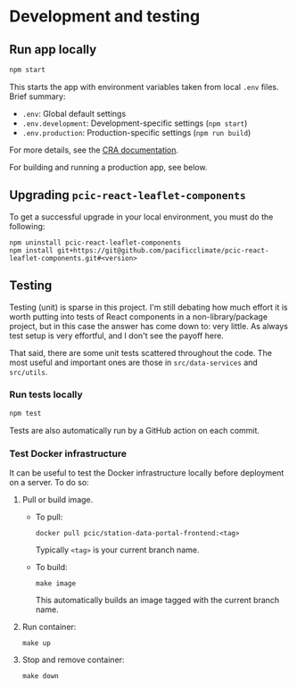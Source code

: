 # Development and testing

## Run app locally

```bash
npm start
```

This starts the app with environment variables taken from local `.env` 
files. Brief summary:

* `.env`: Global default settings
* `.env.development`: Development-specific settings (`npm start`)
* `.env.production`: Production-specific settings (`npm run build`)

For more details, see the
[CRA documentation](https://facebook.github.io/create-react-app/docs/adding-custom-environment-variables).


For building and running a production app, see below.

## Upgrading `pcic-react-leaflet-components`

To get a successful upgrade in your local environment, you must do the 
following:

```
npm uninstall pcic-react-leaflet-components
npm install git+https://git@github.com/pacificclimate/pcic-react-leaflet-components.git#<version>
```

## Testing

Testing (unit) is sparse in this project. I'm still debating how much effort
it is worth putting into tests of React components in a non-library/package
project, but in this case the answer has come down to: very little. As always
test setup is very effortful, and I don't see the payoff here.

That said, there are some unit tests scattered throughout the code. The most
useful and important ones are those in `src/data-services` and `src/utils`.

### Run tests locally

```bash
npm test
```

Tests are also automatically run by a GitHub action on each commit.

### Test Docker infrastructure

It can be useful to test the Docker infrastructure locally before
deployment on a server. To do so:

1. Pull or build image.
    - To pull:

      ```
      docker pull pcic/station-data-portal-frontend:<tag>
      ```

      Typically `<tag>` is your current branch name.

    - To build:

      `make image`

      This automatically builds an image tagged with the current branch name.

2. Run container: 
   
   `make up`

3. Stop and remove container:  
   
   `make down`

